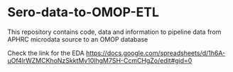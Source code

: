 # Sero-data-to-OMOP-ETL
This repository contains code, data and information to pipeline data from APHRC microdata source to an OMOP database

Check the link for the EDA
https://docs.google.com/spreadsheets/d/1h6A-uOf4lrWZMCKhoNzSkktMv10lhgM7SH-CcmCHgZo/edit#gid=0
